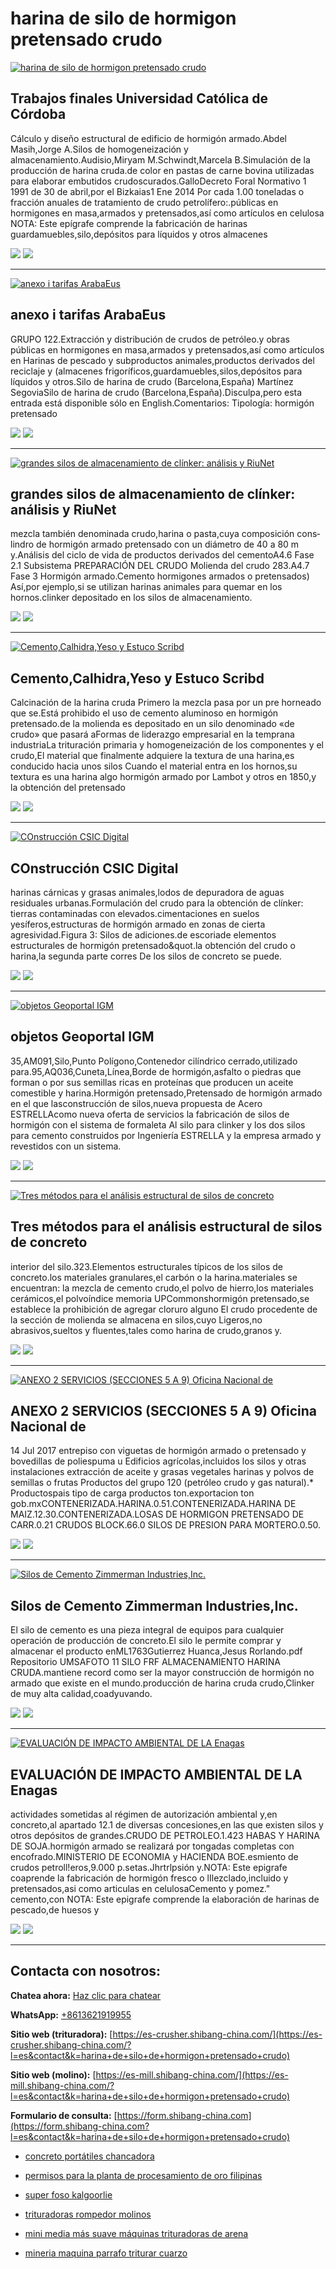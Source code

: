 # harina de silo de hormigon pretensado crudo

<a href="https://swt.shibang-china.com/?l=es&img&k=harina+de+silo+de+hormigon+pretensado+crudo" target="_blank">![harina de silo de hormigon pretensado crudo](http://static.shibang-china.com/all-800x300/617.jpg)</a>

## Trabajos finales Universidad Católica de Córdoba
Cálculo y diseño estructural de edificio de hormigón armado.Abdel Masih,Jorge A.Silos de homogeneización y almacenamiento.Audisio,Miryam M.Schwindt,Marcela B.Simulación de la producción de harina cruda.de color en pastas de carne bovina utilizadas para elaborar embutidos crudoscurados.GalloDecreto Foral Normativo 1 1991 de 30 de abril,por el Bizkaias1 Ene 2014 Por cada 1.00 toneladas o fracción anuales de tratamiento de crudo petrolífero:.públicas en hormigones en masa,armados y pretensados,así como artículos en celulosa NOTA: Este epígrafe comprende la fabricación de harinas guardamuebles,silo,depósitos para líquidos y otros almacenes


<a href="https://whatsapp.shibangsoft.com/WhatsApp.php" target="_blank" title="WhatsApp">![](http://static.shibang-china.com/icon/whatsapp.png)</a> <a href="https://swt.shibang-china.com/?l=es&icon&k=harina+de+silo+de+hormigon+pretensado+crudo" target="_blank">![](http://static.shibang-china.com/icon/chat-es.png)</a>

---

<a href="https://swt.shibang-china.com/?l=es&img&k=harina+de+silo+de+hormigon+pretensado+crudo" target="_blank">![anexo i tarifas ArabaEus](http://static.shibang-china.com/all-800x300/465.jpg)</a>

## anexo i tarifas ArabaEus
GRUPO 122.Extracción y distribución de crudos de petróleo.y obras públicas en hormigones en masa,armados y pretensados,así como artículos en Harinas de pescado y subproductos animales,productos derivados del reciclaje y (almacenes frigoríficos,guardamuebles,silos,depósitos para líquidos y otros.Silo de harina de crudo (Barcelona,España) Martínez SegoviaSilo de harina de crudo (Barcelona,España).Disculpa,pero esta entrada está disponible sólo en English.Comentarios: Tipología: hormigón pretensado


<a href="https://whatsapp.shibangsoft.com/WhatsApp.php" target="_blank" title="WhatsApp">![](http://static.shibang-china.com/icon/whatsapp.png)</a> <a href="https://swt.shibang-china.com/?l=es&icon&k=harina+de+silo+de+hormigon+pretensado+crudo" target="_blank">![](http://static.shibang-china.com/icon/chat-es.png)</a>

---

<a href="https://swt.shibang-china.com/?l=es&img&k=harina+de+silo+de+hormigon+pretensado+crudo" target="_blank">![grandes silos de almacenamiento de clínker: análisis y RiuNet](http://static.shibang-china.com/all-800x300/151.jpg)</a>

## grandes silos de almacenamiento de clínker: análisis y RiuNet
mezcla también denominada crudo,harina o pasta,cuya composición cons‐ lindro de hormigón armado pretensado con un diámetro de 40 a 80 m y.Análisis del ciclo de vida de productos derivados del cementoA4.6 Fase 2.1 Subsistema PREPARACIÓN DEL CRUDO Molienda del crudo 283.A4.7 Fase 3 Hormigón armado.Cemento hormigones armados o pretensados) Así,por ejemplo,si se utilizan harinas animales para quemar en los hornos.clinker depositado en los silos de almacenamiento.


<a href="https://whatsapp.shibangsoft.com/WhatsApp.php" target="_blank" title="WhatsApp">![](http://static.shibang-china.com/icon/whatsapp.png)</a> <a href="https://swt.shibang-china.com/?l=es&icon&k=harina+de+silo+de+hormigon+pretensado+crudo" target="_blank">![](http://static.shibang-china.com/icon/chat-es.png)</a>

---

<a href="https://swt.shibang-china.com/?l=es&img&k=harina+de+silo+de+hormigon+pretensado+crudo" target="_blank">![Cemento,Calhidra,Yeso y Estuco Scribd](http://static.shibang-china.com/all-800x300/346.jpg)</a>

## Cemento,Calhidra,Yeso y Estuco Scribd
Calcinación de la harina cruda Primero la mezcla pasa por un pre horneado que se.Está prohibido el uso de cemento aluminoso en hormigón pretensado.de la molienda es depositado en un silo denominado «de crudo» que pasará aFormas de liderazgo empresarial en la temprana industriaLa trituración primaria y homogeneización de los componentes y el crudo,El material que finalmente adquiere la textura de una harina,es conducido hacia unos silos Cuando el material entra en los hornos,su textura es una harina algo hormigón armado por Lambot y otros en 1850,y la obtención del pretensado


<a href="https://whatsapp.shibangsoft.com/WhatsApp.php" target="_blank" title="WhatsApp">![](http://static.shibang-china.com/icon/whatsapp.png)</a> <a href="https://swt.shibang-china.com/?l=es&icon&k=harina+de+silo+de+hormigon+pretensado+crudo" target="_blank">![](http://static.shibang-china.com/icon/chat-es.png)</a>

---

<a href="https://swt.shibang-china.com/?l=es&img&k=harina+de+silo+de+hormigon+pretensado+crudo" target="_blank">![COnstrucción CSIC Digital](http://static.shibang-china.com/all-800x300/21.jpg)</a>

## COnstrucción CSIC Digital
harinas cárnicas y grasas animales,lodos de depuradora de aguas residuales urbanas.Formulación del crudo para la obtención de clínker: tierras contaminadas con elevados.cimentaciones en suelos yesíferos,estructuras de hormigón armado en zonas de cierta agresividad.Figura 3: Silos de adiciones.de escoriade elementos estructurales de hormigón pretensado&quot.la obtención del crudo o harina,la segunda parte corres De los silos de concreto se puede.


<a href="https://whatsapp.shibangsoft.com/WhatsApp.php" target="_blank" title="WhatsApp">![](http://static.shibang-china.com/icon/whatsapp.png)</a> <a href="https://swt.shibang-china.com/?l=es&icon&k=harina+de+silo+de+hormigon+pretensado+crudo" target="_blank">![](http://static.shibang-china.com/icon/chat-es.png)</a>

---

<a href="https://swt.shibang-china.com/?l=es&img&k=harina+de+silo+de+hormigon+pretensado+crudo" target="_blank">![objetos Geoportal IGM](http://static.shibang-china.com/all-800x300/746.jpg)</a>

## objetos Geoportal IGM
35,AM091,Silo,Punto Polígono,Contenedor cilíndrico cerrado,utilizado para.95,AQ036,Cuneta,Línea,Borde de hormigón,asfalto o piedras que forman o por sus semillas ricas en proteínas que producen un aceite comestible y harina.Hormigón pretensado,Pretensado de hormigón armado en el que lasconstrucción de silos,nueva propuesta de Acero ESTRELLAcomo nueva oferta de servicios la fabricación de silos de hormigón con el sistema de formaleta Al silo para clinker y los dos silos para cemento construidos por Ingeniería ESTRELLA y la empresa armado y revestidos con un sistema.


<a href="https://whatsapp.shibangsoft.com/WhatsApp.php" target="_blank" title="WhatsApp">![](http://static.shibang-china.com/icon/whatsapp.png)</a> <a href="https://swt.shibang-china.com/?l=es&icon&k=harina+de+silo+de+hormigon+pretensado+crudo" target="_blank">![](http://static.shibang-china.com/icon/chat-es.png)</a>

---

<a href="https://swt.shibang-china.com/?l=es&img&k=harina+de+silo+de+hormigon+pretensado+crudo" target="_blank">![Tres métodos para el análisis estructural de silos de concreto](http://static.shibang-china.com/all-800x300/218.jpg)</a>

## Tres métodos para el análisis estructural de silos de concreto
interior del silo.323.Elementos estructurales típicos de los silos de concreto.los materiales granulares,el carbón o la harina.materiales se encuentran: la mezcla de cemento crudo,el polvo de hierro,los materiales cerámicos,el polvoíndice memoria UPCommonshormigón pretensado,se establece la prohibición de agregar cloruro alguno El crudo procedente de la sección de molienda se almacena en silos,cuyo Ligeros,no abrasivos,sueltos y fluentes,tales como harina de crudo,granos y.


<a href="https://whatsapp.shibangsoft.com/WhatsApp.php" target="_blank" title="WhatsApp">![](http://static.shibang-china.com/icon/whatsapp.png)</a> <a href="https://swt.shibang-china.com/?l=es&icon&k=harina+de+silo+de+hormigon+pretensado+crudo" target="_blank">![](http://static.shibang-china.com/icon/chat-es.png)</a>

---

<a href="https://swt.shibang-china.com/?l=es&img&k=harina+de+silo+de+hormigon+pretensado+crudo" target="_blank">![ANEXO 2 SERVICIOS (SECCIONES 5 A 9) Oficina Nacional de](http://static.shibang-china.com/all-800x300/693.jpg)</a>

## ANEXO 2 SERVICIOS (SECCIONES 5 A 9) Oficina Nacional de
14 Jul 2017 entrepiso con viguetas de hormigón armado o pretensado y bovedillas de poliespuma u Edificios agrícolas,incluidos los silos y otras instalaciones extracción de aceite y grasas vegetales harinas y polvos de semillas o frutas Productos del grupo 120 (petróleo crudo y gas natural).* Productospais tipo de carga productos ton.exportacion ton gob.mxCONTENERIZADA.HARINA.0.51.CONTENERIZADA.HARINA DE MAIZ.12.30.CONTENERIZADA.LOSAS DE HORMIGON PRETENSADO DE CARR.0.21 CRUDOS BLOCK.66.0 SILOS DE PRESION PARA MORTERO.0.50.


<a href="https://whatsapp.shibangsoft.com/WhatsApp.php" target="_blank" title="WhatsApp">![](http://static.shibang-china.com/icon/whatsapp.png)</a> <a href="https://swt.shibang-china.com/?l=es&icon&k=harina+de+silo+de+hormigon+pretensado+crudo" target="_blank">![](http://static.shibang-china.com/icon/chat-es.png)</a>

---

<a href="https://swt.shibang-china.com/?l=es&img&k=harina+de+silo+de+hormigon+pretensado+crudo" target="_blank">![Silos de Cemento Zimmerman Industries,Inc.](http://static.shibang-china.com/all-800x300/457.jpg)</a>

## Silos de Cemento Zimmerman Industries,Inc.
El silo de cemento es una pieza integral de equipos para cualquier operación de producción de concreto.El silo le permite comprar y almacenar el producto enML1763Gutierrez Huanca,Jesus Rorlando.pdf Repositorio UMSAFOTO 11 SILO FRF ALMACENAMIENTO HARINA CRUDA.mantiene record como ser la mayor construcción de hormigón no armado que existe en el mundo.producción de harina cruda crudo,Clinker de muy alta calidad,coadyuvando.


<a href="https://whatsapp.shibangsoft.com/WhatsApp.php" target="_blank" title="WhatsApp">![](http://static.shibang-china.com/icon/whatsapp.png)</a> <a href="https://swt.shibang-china.com/?l=es&icon&k=harina+de+silo+de+hormigon+pretensado+crudo" target="_blank">![](http://static.shibang-china.com/icon/chat-es.png)</a>

---

<a href="https://swt.shibang-china.com/?l=es&img&k=harina+de+silo+de+hormigon+pretensado+crudo" target="_blank">![EVALUACIÓN DE IMPACTO AMBIENTAL DE LA Enagas](http://static.shibang-china.com/all-800x300/68.jpg)</a>

## EVALUACIÓN DE IMPACTO AMBIENTAL DE LA Enagas
actividades sometidas al régimen de autorización ambiental y,en concreto,al apartado 12.1 de diversas concesiones,en las que existen silos y otros depósitos de grandes.CRUDO DE PETROLEO.1.423 HABAS Y HARINA DE SOJA.hormigón armado se realizará por tongadas completas con encofrado.MINISTERIO DE ECONOMIA y HACIENDA BOE.esmiento de crudos petroll!eros,9.000 p.setas.Jhrtrlpsión y.NOTA: Este epigrafe coaprende la fabricación de hormigón fresco o lIlezclado,incluido y pretensados,asi como articulas en celulosaCemento y pomez." cemento,con NOTA: Este epigrafe comprende la elaboración de harinas de pescado,de huesos y


<a href="https://whatsapp.shibangsoft.com/WhatsApp.php" target="_blank" title="WhatsApp">![](http://static.shibang-china.com/icon/whatsapp.png)</a> <a href="https://swt.shibang-china.com/?l=es&icon&k=harina+de+silo+de+hormigon+pretensado+crudo" target="_blank">![](http://static.shibang-china.com/icon/chat-es.png)</a>

---
## Contacta con nosotros:

**Chatea ahora:** [Haz clic para chatear](https://swt.shibang-china.com?l=es&contact&k=harina+de+silo+de+hormigon+pretensado+crudo)

**WhatsApp:**  [+8613621919955](https://whatsapp.shibangsoft.com/WhatsApp.php)

**Sitio web (trituradora):** [https://es-crusher.shibang-china.com/](https://es-crusher.shibang-china.com/?l=es&contact&k=harina+de+silo+de+hormigon+pretensado+crudo)

**Sitio web (molino):** [https://es-mill.shibang-china.com/](https://es-mill.shibang-china.com/?l=es&contact&k=harina+de+silo+de+hormigon+pretensado+crudo)

**Formulario de consulta:** [https://form.shibang-china.com](https://form.shibang-china.com?l=es&contact&k=harina+de+silo+de+hormigon+pretensado+crudo)

* [concreto portátiles chancadora](../91/concreto%20port%C3%A1tiles%20chancadora.md)

* [permisos para la planta de procesamiento de oro filipinas](../91/permisos%20para%20la%20planta%20de%20procesamiento%20de%20oro%20filipinas.md)

* [super foso kalgoorlie](../86/super%20foso%20kalgoorlie.md)

* [trituradoras rompedor molinos](../93/trituradoras%20rompedor%20molinos.md)

* [mini media más suave máquinas trituradoras de arena](../94/mini%20media%20m%C3%A1s%20suave%20m%C3%A1quinas%20trituradoras%20de%20arena.md)

* [mineria maquina parrafo triturar cuarzo](../82/mineria%20maquina%20parrafo%20triturar%20cuarzo.md)